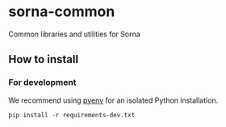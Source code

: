 sorna-common
============

Common libraries and utilities for Sorna

How to install
--------------

### For development

We recommend using [pyenv](https://github.com/yyuu/pyenv) for an isolated Python installation.

```
pip install -r requirements-dev.txt
```
